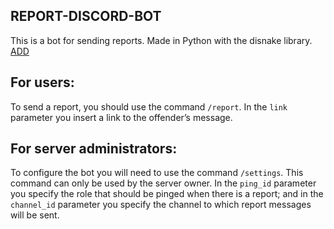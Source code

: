 ## REPORT-DISCORD-BOT ##
This is a bot for sending reports. Made in Python with the disnake library.
[ADD](https://discord.com/api/oauth2/authorize?client_id=1186355477295157468&permissions=2064000732230&scope=applications.commands%20bot)

## For users: ##
To send a report, you should use the command ```/report```. In the ```link``` parameter you insert a link to the offender’s message.

## For server administrators: ##
To configure the bot you will need to use the command ```/settings```. This command can only be used by the server owner. In the ```ping_id``` parameter you specify the role that should be pinged when there is a report; and in the ```channel_id``` parameter you specify the channel to which report messages will be sent.
